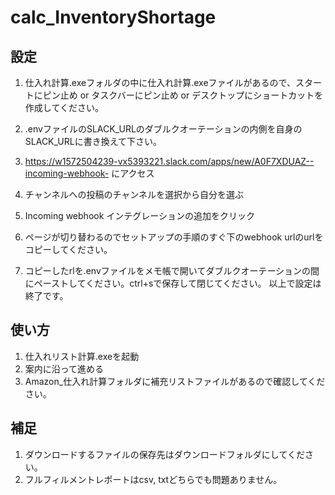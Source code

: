 # calc_InventoryShortage

## 設定
1. 仕入れ計算.exeフォルダの中に仕入れ計算.exeファイルがあるので、スタートにピン止め or タスクバーにピン止め or デスクトップにショートカットを作成してください。
2. .envファイルのSLACK_URLのダブルクオーテーションの内側を自身のSLACK_URLに書き換えて下さい。

3. https://w1572504239-vx5393221.slack.com/apps/new/A0F7XDUAZ--incoming-webhook-     にアクセス
4. チャンネルへの投稿のチャンネルを選択から自分を選ぶ
5. Incoming webhook インテグレーションの追加をクリック
6. ページが切り替わるのでセットアップの手順のすぐ下のwebhook urlのurlをコピーしてください。
7. コピーしたrlを.envファイルをメモ帳で開いてダブルクオーテーションの間にペーストしてください。ctrl+sで保存して閉じてください。
以上で設定は終了です。


## 使い方
1. 仕入れリスト計算.exeを起動
2. 案内に沿って進める
3. Amazon_仕入れ計算フォルダに補充リストファイルがあるので確認してください。


## 補足
1. ダウンロードするファイルの保存先はダウンロードフォルダにしてください。
2. フルフィルメントレポートはcsv, txtどちらでも問題ありません。
